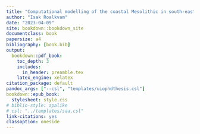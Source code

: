```yaml
--- 
title: "Computational modelling of the coastal Mesolithic in south-eastern Norway"
author: "Isak Roalkvam"
date: "2023-04-09"
site: bookdown::bookdown_site
documentclass: book
papersize: a4
bibliography: [book.bib]
output:
  bookdown::pdf_book:
    toc_depth: 3
    includes:
      in_header: preamble.tex
    latex_engine: xelatex
citation_package: default
pandoc_args: ["--csl", "templates/uiophdthesis.csl"]
bookdown::epub_book:
  stylesheet: style.css
# biblio-style: apalike
# csl: "../templates/saa.csl"
link-citations: yes
classoption: oneside
---
```

